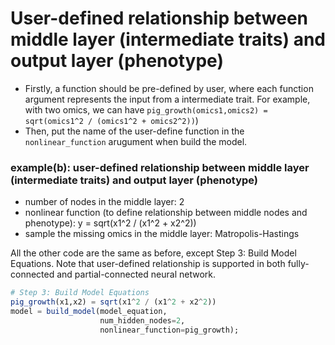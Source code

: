 # User-defined relationship between middle layer (intermediate traits) and output layer (phenotype)

* Firstly, a function should be pre-defined by user, where each function argument represents the input from a intermediate trait. For example, with two omics, we can have `pig_growth(omics1,omics2) = sqrt(omics1^2 / (omics1^2 + omics2^2))`)
* Then, put the name of the user-define function in the `nonlinear_function` arugument when build the model.

### example(b): user-defined relationship between middle layer (intermediate traits) and output layer (phenotype)
- number of nodes in the middle layer: 2
- nonlinear function (to define relationship between middle nodes and phenotype): y = sqrt(x1^2 / (x1^2 + x2^2))
- sample the missing omics in the middle layer: Matropolis-Hastings

All the other code are the same as before, except Step 3: Build Model Equations. Note that user-defined relationship is supported in both fully-connected and partial-connected neural network. 
```julia
# Step 3: Build Model Equations
pig_growth(x1,x2) = sqrt(x1^2 / (x1^2 + x2^2))
model = build_model(model_equation,
                    num_hidden_nodes=2,
                    nonlinear_function=pig_growth);
```
